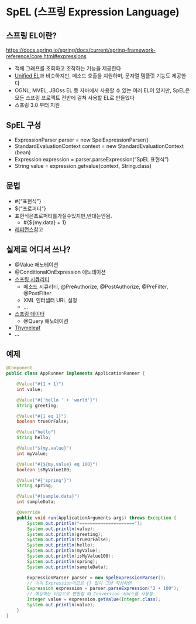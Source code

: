# SpEL (스프링 Expression Language)
## 스프링 EL​이란?
https://docs.spring.io/spring/docs/current/spring-framework-reference/core.html#expressions
- 객체 그래프를 조회하고 조작하는 기능을 제공한다
- [Unified EL​](https://docs.oracle.com/javaee/5/tutorial/doc/bnahq.html)과 비슷하지만, 메소드 호출을 지원하며, 문자열 템플릿 기능도 제공한다
- OGNL, MVEL, JBOss EL 등 자바에서 사용할 수 있는 여러 EL이 있지만, SpEL은
  모든 스프링 프로젝트 전반에 걸쳐 사용할 EL로 만들었다
- 스프링 3.0 부터 지원

## SpEL 구성
- ExpressionParser​​ parser = new SpelExpressionParser()
- StandardEvaluationContext context = new Standard​EvaluationContext​​(bean)
- Expression expression = parser.parseExpression(“SpEL 표현식”)
- String value = expression.getvalue(context, String.class)

## 문법
- #{“표현식"}
- ${“프로퍼티"}
- 표현식은프로퍼티를가질수있지만,반대는안됨.
  - #{${my.data} + 1}
- [레퍼런스​](https://docs.spring.io/spring/docs/current/spring-framework-reference/core.html#expressions-language-ref) 참고

## 실제로 어디서 쓰나?
- @Value 애노테이션
- @ConditionalOnExpression 애노테이션
- [스프링 시큐리티](https://docs.spring.io/spring-security/site/docs/3.0.x/reference/el-access.html)
  - 메소드 시큐리티, @PreAuthorize, @PostAuthorize, @PreFilter, @PostFilter
  - XML 인터셉터 URL 설정
  - ...
- [스프링 데이터](https://spring.io/blog/2014/07/15/spel-support-in-spring-data-jpa-query-definitions)
  - @Query 애노테이션
- [Thymeleaf](https://blog.outsider.ne.kr/997)
- ...

## 예제
```java
@Component
public class AppRunner implements ApplicationRunner {

    @Value("#{1 + 1}")
    int value;

    @Value("#{'hello ' + 'world'}")
    String greeting;

    @Value("#{1 eq 1}")
    boolean trueOrFalse;

    @Value("hello")
    String hello;

    @Value("${my.value}")
    int myValue;

    @Value("#{${my.value} eq 100}")
    boolean isMyValue100;

    @Value("#{'spring'}")
    String spring;

    @Value("#{sample.data}")
    int sampleData;

    @Override
    public void run(ApplicationArguments args) throws Exception {
        System.out.println("=====================");
        System.out.println(value);
        System.out.println(greeting);
        System.out.println(trueOrFalse);
        System.out.println(hello);
        System.out.println(myValue);
        System.out.println(isMyValue100);
        System.out.println(spring);
        System.out.println(sampleData);

        ExpressionParser parser = new SpelExpressionParser();
        // 이미 Expression이므로 {} 없이 그냥 작성하면
        Expression expression = parser.parseExpression("2 + 100");
        // 해당하는 타입으로 변환할 때 Conversion 서비스를 사용함
        Integer value = expression.getValue(Integer.class);
        System.out.println(value);
    }
}
```